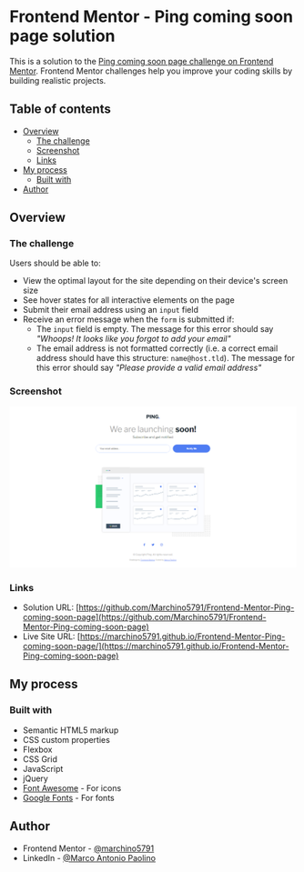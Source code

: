 # Frontend Mentor - Ping coming soon page solution

This is a solution to the [Ping coming soon page challenge on Frontend Mentor](https://www.frontendmentor.io/challenges/ping-single-column-coming-soon-page-5cadd051fec04111f7b848da). Frontend Mentor challenges help you improve your coding skills by building realistic projects. 

## Table of contents

- [Overview](#overview)
  - [The challenge](#the-challenge)
  - [Screenshot](#screenshot)
  - [Links](#links)
- [My process](#my-process)
  - [Built with](#built-with)
- [Author](#author)

## Overview

### The challenge

Users should be able to:

- View the optimal layout for the site depending on their device's screen size
- See hover states for all interactive elements on the page
- Submit their email address using an `input` field
- Receive an error message when the `form` is submitted if:
	- The `input` field is empty. The message for this error should say *"Whoops! It looks like you forgot to add your email"*
	- The email address is not formatted correctly (i.e. a correct email address should have this structure: `name@host.tld`). The message for this error should say *"Please provide a valid email address"*

### Screenshot

![Ping coming soon page screenshot](https://github.com/Marchino5791/Frontend-Mentor-Ping-coming-soon-page/blob/main/Screenshot%202023-01-04%2019.39.01.png)

### Links

- Solution URL: [https://github.com/Marchino5791/Frontend-Mentor-Ping-coming-soon-page](https://github.com/Marchino5791/Frontend-Mentor-Ping-coming-soon-page)
- Live Site URL: [https://marchino5791.github.io/Frontend-Mentor-Ping-coming-soon-page/](https://marchino5791.github.io/Frontend-Mentor-Ping-coming-soon-page)

## My process

### Built with

- Semantic HTML5 markup
- CSS custom properties
- Flexbox
- CSS Grid
- JavaScript
- jQuery
- [Font Awesome](https://fontawesome.com) - For icons
- [Google Fonts](https://fonts.google.com) - For fonts

## Author

- Frontend Mentor - [@marchino5791](https://www.frontendmentor.io/profile/marchino5791)
- LinkedIn - [@Marco Antonio Paolino](https://www.linkedin.com/in/marco-paolino/)
